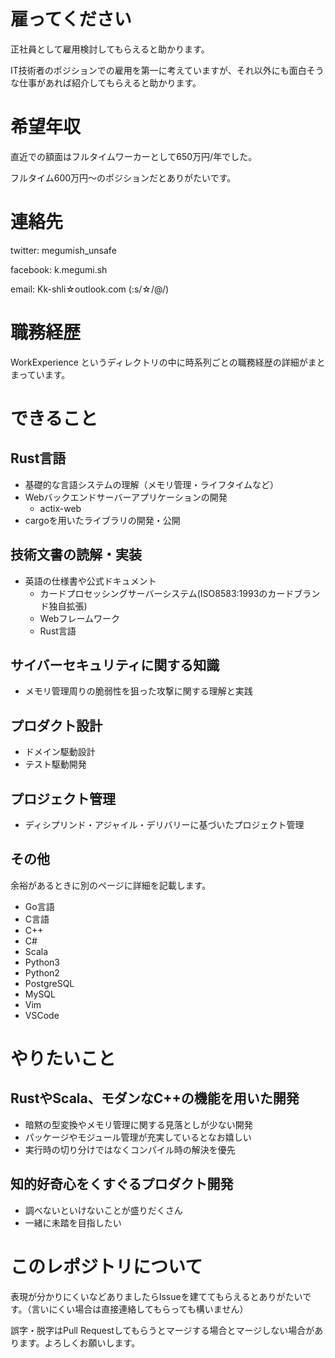 # 雇ってください

正社員として雇用検討してもらえると助かります。

IT技術者のポジションでの雇用を第一に考えていますが、それ以外にも面白そうな仕事があれば紹介してもらえると助かります。


# 希望年収

直近での額面はフルタイムワーカーとして650万円/年でした。

フルタイム600万円～のポジションだとありがたいです。

# 連絡先

twitter: megumish_unsafe

facebook: k.megumi.sh

email: Kk-shli☆outlook.com (:s/☆/@/)

# 職務経歴

WorkExperience というディレクトリの中に時系列ごとの職務経歴の詳細がまとまっています。

# できること

## Rust言語

- 基礎的な言語システムの理解（メモリ管理・ライフタイムなど）
- Webバックエンドサーバーアプリケーションの開発
    - actix-web
- cargoを用いたライブラリの開発・公開

## 技術文書の読解・実装

- 英語の仕様書や公式ドキュメント
    - カードプロセッシングサーバーシステム(ISO8583:1993のカードブランド独自拡張)
    - Webフレームワーク
    - Rust言語

## サイバーセキュリティに関する知識

- メモリ管理周りの脆弱性を狙った攻撃に関する理解と実践

## プロダクト設計

- ドメイン駆動設計
- テスト駆動開発

## プロジェクト管理

- ディシプリンド・アジャイル・デリバリーに基づいたプロジェクト管理

## その他

余裕があるときに別のページに詳細を記載します。

- Go言語
- C言語
- C++
- C#
- Scala
- Python3
- Python2
- PostgreSQL
- MySQL
- Vim
- VSCode

# やりたいこと

## RustやScala、モダンなC++の機能を用いた開発

- 暗黙の型変換やメモリ管理に関する見落としが少ない開発
- パッケージやモジュール管理が充実しているとなお嬉しい
- 実行時の切り分けではなくコンパイル時の解決を優先

## 知的好奇心をくすぐるプロダクト開発

- 調べないといけないことが盛りだくさん
- 一緒に未踏を目指したい

# このレポジトリについて

表現が分かりにくいなどありましたらIssueを建ててもらえるとありがたいです。（言いにくい場合は直接連絡してもらっても構いません）

誤字・脱字はPull Requestしてもらうとマージする場合とマージしない場合があります。よろしくお願いします。
